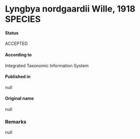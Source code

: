 Lyngbya nordgaardii Wille, 1918 SPECIES
=======

#### Status
ACCEPTED

#### According to
Integrated Taxonomic Information System

#### Published in
null

#### Original name
null

### Remarks
null